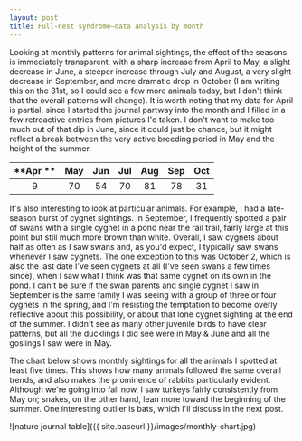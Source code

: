 ```yaml
---
layout: post
title: Full-nest syndrome—data analysis by month
---
```


Looking at monthly patterns for animal sightings, the effect of the seasons is immediately transparent, with a sharp increase from April to May, a slight decrease in June, a steeper increase through July and August, a very slight decrease in September, and more dramatic drop in October (I am writing this on the 31st, so I could see a few more animals today, but I don't think that the overall patterns will change). It is worth noting that my data for April is partial, since I started the journal partway into the month and I filled in a few retroactive entries from pictures I'd taken. I don't want to make too much out of that dip in June, since it could just be chance, but it might reflect a break between the very active breeding period in May and the height of the summer. 

| **Apr **	| **May** 	| **Jun** 	| **Jul** 	| **Aug** 	| **Sep** 	| **Oct** 	|
|:---:	|:---:	|:---:	|:---:	|:---:	|:---:	|:---:	|
|  9  	|  70 	|  54 	|  70 	|  81 	|  78 	|  31 	|

It's also interesting to look at particular animals. For example, I had a late-season burst of cygnet sightings. In September, I frequently spotted a pair of swans with a single cygnet in a pond near the rail trail, fairly large at this point but still much more brown than white. Overall, I saw cygnets about half as often as I saw swans and, as you'd expect, I typically saw swans whenever I saw cygnets. The one exception to this was October 2, which is also the last date I've seen cygnets at all (I've seen swans a few times since), when I saw what I think was that same cygnet on its own in the pond. I can't be sure if the swan parents and single cygnet I saw in September is the same family I was seeing with a group of three or four cygnets in the spring, and I'm resisting the temptation to become overly reflective about this possibility, or about that lone cygnet sighting at the end of the summer. I didn't see as many other juvenile birds to have clear patterns, but all the ducklings I did see were in May & June and all the goslings I saw were in May. 

The chart below shows monthly sightings for all the animals I spotted at least five times. This shows how many animals followed the same overall trends, and also makes the prominence of rabbits particularly evident. Although we're going into fall now, I saw turkeys fairly consistently from May on; snakes, on the other hand, lean more toward the beginning of the summer. One interesting outlier is bats, which I'll discuss in the next post. 

![nature journal table]({{ site.baseurl }}/images/monthly-chart.jpg)